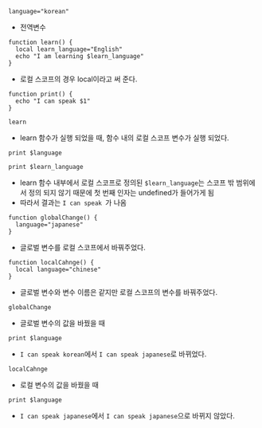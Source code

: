 ```
language="korean"
```
- 전역변수

```
function learn() {
  local learn_language="English"
  echo "I am learning $learn_language"
}
```
- 로컬 스코프의 경우 local이라고 써 준다.

```
function print() {
  echo "I can speak $1"
}
```

```
learn
```
- learn 함수가 실행 되었을 때, 함수 내의 로컬 스코프 변수가 실행 되었다.

```
print $language
```

```
print $learn_language
```
- learn 함수 내부에서 로컬 스코프로 정의된 `$learn_language`는 스코프 밖 범위에서 정의 되지 않기 때문에 첫 번째 인자는 undefined가 들어가게 됨
- 따라서 결과는 `I can speak `가 나옴

```
function globalChange() {
  language="japanese"
}
```
- 글로벌 변수를 로컬 스코프에서 바꿔주었다.

```
function localCahnge() {
  local language="chinese"
}
```
- 글로벌 변수와 변수 이름은 같지만 로컬 스코프의 변수를 바꿔주었다.

```
globalChange
```
- 글로벌 변수의 값을 바꿨을 때

```
print $language
```
- `I can speak korean`에서 `I can speak japanese`로 바뀌었다.

```
localCahnge
```
- 로컬 변수의 값을 바꿨을 때

```
print $language
```
- `I can speak japanese`에서 `I can speak japanese`으로 바뀌지 않았다.